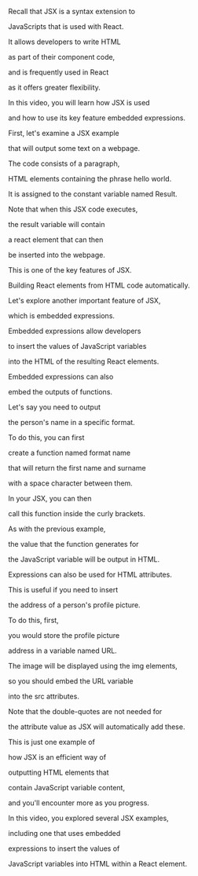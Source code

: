 Recall that JSX is a syntax extension to 

JavaScripts that is used with React. 

It allows developers to write HTML 

as part of their component code, 

and is frequently used in React 

as it offers greater flexibility. 

In this video, you will learn how JSX is used 

and how to use its key feature embedded expressions. 

First, let's examine a JSX example 

that will output some text on a webpage. 

The code consists of a paragraph, 

HTML elements containing the phrase hello world. 

It is assigned to the constant variable named Result. 

Note that when this JSX code executes, 

the result variable will contain 

a react element that can then 

be inserted into the webpage. 

This is one of the key features of JSX. 

Building React elements from HTML code automatically. 

Let's explore another important feature of JSX, 

which is embedded expressions. 

Embedded expressions allow developers 

to insert the values of JavaScript variables 

into the HTML of the resulting React elements. 

Embedded expressions can also 

embed the outputs of functions. 

Let's say you need to output 

the person's name in a specific format. 

To do this, you can first 

create a function named format name 

that will return the first name and surname 

with a space character between them. 

In your JSX, you can then 

call this function inside the curly brackets. 

As with the previous example, 

the value that the function generates for 

the JavaScript variable will be output in HTML. 

Expressions can also be used for HTML attributes. 

This is useful if you need to insert 

the address of a person's profile picture. 

To do this, first, 

you would store the profile picture 

address in a variable named URL. 

The image will be displayed using the img elements, 

so you should embed the URL variable 

into the src attributes. 

Note that the double-quotes are not needed for 

the attribute value as JSX will automatically add these. 

This is just one example of 

how JSX is an efficient way of 

outputting HTML elements that 

contain JavaScript variable content, 

and you'll encounter more as you progress. 

In this video, you explored several JSX examples, 

including one that uses embedded 

expressions to insert the values of 

JavaScript variables into HTML within a React element.